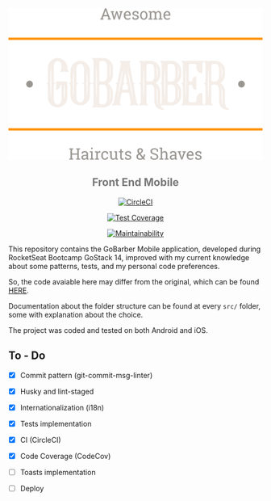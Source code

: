 <div align="center">
<img src="./src/assets/images/logo@3x.png" height="300" />
<h2 style="color:#777">Front End Mobile</h2>

[![CircleCI][circleci-img]][circleci-url]

[![Test Coverage][coverage-img]][coverage-url]

[![Maintainability][codeclimate-img]][codeclimate-url]


</div>

This repository contains the GoBarber Mobile application, developed during RocketSeat Bootcamp GoStack 14, improved with my current knowledge about some patterns, tests, and my personal code preferences.

So, the code avaiable here may differ from the original, which can be found [HERE][gobarber-rocketseat].

Documentation about the folder structure can be found at every `src/` folder, some with explanation about the choice.

The project was coded and tested on both Android and iOS.

## To - Do

- [x] Commit pattern (git-commit-msg-linter)
- [x] Husky and lint-staged
- [x] Internationalization (i18n)
- [x] Tests implementation
- [x] CI (CircleCI)
- [x] Code Coverage (CodeCov)
- [ ] Toasts implementation
- [ ] Deploy



[gobarber-rocketseat]: https://github.com/rocketseat-education/bootcamp-gostack-modulos
[circleci-img]: https://circleci.com/gh/thejoaov/gobarber-14-mobile/tree/main.svg?style=svg
[circleci-url]: https://circleci.com/gh/thejoaov/gobarber-14-mobile/tree/main
[codeclimate-img]: https://api.codeclimate.com/v1/badges/f90a6c9b9199a2d528cb/maintainability
[codeclimate-url]: https://codeclimate.com/github/thejoaov/gobarber-14-mobile/maintainability
[coverage-img]: https://api.codeclimate.com/v1/badges/f90a6c9b9199a2d528cb/test_coverage
[coverage-url]: https://codeclimate.com/github/thejoaov/gobarber-14-mobile/test_coverage
